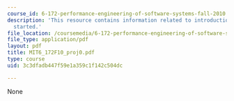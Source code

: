 ```yaml
---
course_id: 6-172-performance-engineering-of-software-systems-fall-2010
description: 'This resource contains information related to introduction: getting
  started.'
file_location: /coursemedia/6-172-performance-engineering-of-software-systems-fall-2010/3c3dfadb447f59e1a359c1f142c504dc_MIT6_172F10_proj0.pdf
file_type: application/pdf
layout: pdf
title: MIT6_172F10_proj0.pdf
type: course
uid: 3c3dfadb447f59e1a359c1f142c504dc

---
```

None